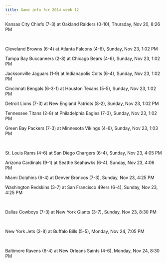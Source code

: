 ```yaml
---
title: Game info for 2014 week 12
---
```

Kansas City Chiefs (7-3) at Oakland Raiders (0-10), Thursday, Nov 20, 8:26 PM


<br/>

Cleveland Browns (6-4) at Atlanta Falcons (4-6), Sunday, Nov 23, 1:02 PM

Tampa Bay Buccaneers (2-8) at Chicago Bears (4-6), Sunday, Nov 23, 1:02 PM

Jacksonville Jaguars (1-9) at Indianapolis Colts (6-4), Sunday, Nov 23, 1:02 PM

Cincinnati Bengals (6-3-1) at Houston Texans (5-5), Sunday, Nov 23, 1:02 PM

Detroit Lions (7-3) at New England Patriots (8-2), Sunday, Nov 23, 1:02 PM

Tennessee Titans (2-8) at Philadelphia Eagles (7-3), Sunday, Nov 23, 1:02 PM

Green Bay Packers (7-3) at Minnesota Vikings (4-6), Sunday, Nov 23, 1:03 PM


<br/>

St. Louis Rams (4-6) at San Diego Chargers (6-4), Sunday, Nov 23, 4:05 PM

Arizona Cardinals (9-1) at Seattle Seahawks (6-4), Sunday, Nov 23, 4:06 PM

Miami Dolphins (6-4) at Denver Broncos (7-3), Sunday, Nov 23, 4:25 PM

Washington Redskins (3-7) at San Francisco 49ers (6-4), Sunday, Nov 23, 4:25 PM


<br/>

Dallas Cowboys (7-3) at New York Giants (3-7), Sunday, Nov 23, 8:30 PM


<br/>

New York Jets (2-8) at Buffalo Bills (5-5), Monday, Nov 24, 7:05 PM


<br/>

Baltimore Ravens (6-4) at New Orleans Saints (4-6), Monday, Nov 24, 8:30 PM

